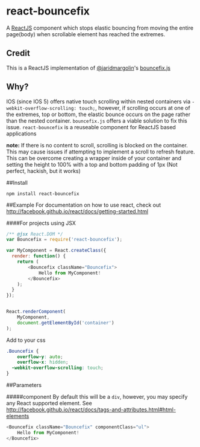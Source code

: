 react-bouncefix
===============

A [ReactJS](http://facebook.github.io/react/) component which stops elastic bouncing from moving the entire page(body) when scrollable element has reached the extremes.



Credit
-------
This is a ReactJS implementation of [@jaridmargolin](https://github.com/jaridmargolin)'s [bouncefix.js](http://jaridmargolin.github.io/bouncefix.js/)


Why?
----

IOS (since IOS 5) offers native touch scrolling within nested containers via `-webkit-overflow-scrolling: touch;`, however, if scrolling occurs at one of the extremes, top or bottom, the elastic bounce occurs on the page rather than the nested container. `bouncefix.js` offers a viable solution to fix this issue. `react-bouncefix` is a reuseable component for ReactJS based applications

**note:** If there is no content to scroll, scrolling is blocked on the container. This may cause issues if attempting to implement a scroll to refresh feature. This can be overcome creating a wrapper inside of your container and setting the height to 100% with a top and bottom padding of 1px (Not perfect, hackish, but it works)

##Install

    npm install react-bouncefix

##Example
For documentation on how to use react, check out http://facebook.github.io/react/docs/getting-started.html


####For projects using JSX
```js
/** @jsx React.DOM */
var Bouncefix = require('react-bouncefix');

var MyComponent = React.createClass({
  render: function() {
    return (
    	<Bouncefix className="Bouncefix">
    		Hello from MyComponent!
    	</Bouncefix>
    );
  }
});


React.renderComponent(
	MyComponent,
	document.getElementById('container')
);

```



Add to your css

```css
.Bouncefix {
	overflow-y: auto;
	overflow-x: hidden;
  -webkit-overflow-scrolling: touch;
}

```

##Parameters

#####component
By default this will be a `div`, however, you may specify any React supported element. See http://facebook.github.io/react/docs/tags-and-attributes.html#html-elements

```js
<Bouncefix className="Bouncefix" componentClass="ul">
    Hello from MyComponent!
</Bouncefix>

```


